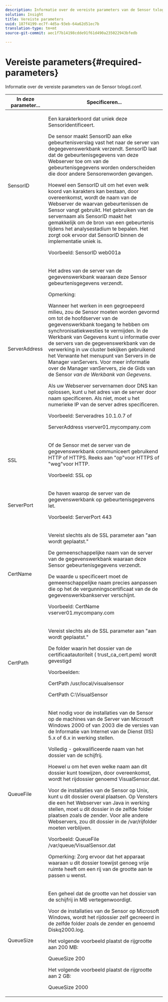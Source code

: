 ```yaml
---
description: Informatie over de vereiste parameters van de Sensor txlogd.conf.
solution: Insight
title: Vereiste parameters
uuid: 187f4199-ec7f-4d5a-93eb-64a62d51ec7b
translation-type: tm+mt
source-git-commit: aec1f7b14198cdde91f61d490a235022943bfedb

---
```



# Vereiste parameters{#required-parameters}

Informatie over de vereiste parameters van de Sensor txlogd.conf.

<table id="table_69CFE10A3707403F9793137B128E706A"> 
 <thead> 
  <tr> 
   <th colname="col1" class="entry"> In deze parameter... </th> 
   <th colname="col2" class="entry"> Specificeren... </th> 
  </tr> 
 </thead>
 <tbody> 
  <tr> 
   <td colname="col1"> SensorID </td> 
   <td colname="col2"> <p>Een karakterkoord dat uniek deze <span class="wintitle"> Sensor</span>identificeert. </p> <p> <span class="wintitle"> De sensor</span> maakt SensorID aan elke gebeurtenisverslag vast het naar de server <span class="keyword"> van de</span>gegevenswerkbank verzendt. SensorID laat dat de gebeurtenisgegevens van deze Webserver toe om van de gebeurtenisgegevens worden onderscheiden die door andere <span class="wintitle"> Sensoren</span>worden gevangen. </p> <p>Hoewel een SensorID uit om het even welk koord van karakters kan bestaan, door overeenkomst, wordt de naam van de Webserver de waarvan gebeurtenissen de <span class="wintitle"> Sensor</span> vangt gebruikt. Het gebruiken van de servernaam als SensorID maakt het gemakkelijk om de bron van een gebeurtenis tijdens het analysestadium te bepalen. Het zorgt ook ervoor dat SensorID binnen de implementatie uniek is. </p> <p>Voorbeeld: <span class="filepath"> SensorID web001a</span> </p> </td> 
  </tr> 
  <tr> 
   <td colname="col1"> ServerAddress </td> 
   <td colname="col2"> <p>Het adres van de server <span class="keyword"> van de</span> gegevenswerkbank waaraan deze <span class="wintitle"> Sensor</span> gebeurtenisgegevens verzendt. </p> <p>Opmerking:  <p>Wanneer het werken in een gegroepeerd milieu, zou de <span class="wintitle"> Sensor</span> moeten worden gevormd om tot de hoofdserver <span class="keyword"> van de</span> gegevenswerkbank toegang te hebben om synchronisatiekwesties te vermijden. In de Werkbank van Gegevens kunt u informatie over de servers <span class="keyword"> van de</span> gegevenswerkbank van de verwerking in uw cluster bekijken gebruikend het Verwante het menupunt van Servers in de Manager <span class="wintitle"> van</span>Servers. Voor meer informatie over de Manager <span class="wintitle"> van</span>Servers, zie de Gids van de Sensor <i><span class="keyword"> van de</span><span class="wintitle"> Werkbank</span> van Gegevens</i>. </p> <p>Als uw Webserver servernamen door DNS kan oplossen, kunt u het adres van de server door naam specificeren. Als niet, moet u het numerieke IP van de server adres specificeren. </p> <p>Voorbeeld: <span class="filepath"> Serveradres 10.1.0.7</span> of </p> <p> <span class="filepath"> ServerAddress vserver01.mycompany.com</span> </p> </p> </td> 
  </tr> 
  <tr> 
   <td colname="col1"> SSL </td> 
   <td colname="col2"> <p>Of de <span class="wintitle"> Sensor</span> met de server <span class="keyword"> van de</span> gegevenswerkbank communiceert gebruikend HTTP of HTTPS. Reeks aan "op"voor HTTPS of "weg"voor HTTP. </p> <p>Voorbeeld: <span class="filepath"> SSL op</span> </p> </td> 
  </tr> 
  <tr> 
   <td colname="col1"> ServerPort </td> 
   <td colname="col2"> <p>De haven waarop de server <span class="keyword"> van de</span> gegevenswerkbank op gebeurtenisgegevens let. </p> <p>Voorbeeld: <span class="filepath"> ServerPort 443</span> </p> </td> 
  </tr> 
  <tr> 
   <td colname="col1"> CertName </td> 
   <td colname="col2"> <p>Vereist slechts als de SSL parameter aan "aan wordt geplaatst." </p> <p>De gemeenschappelijke naam van de server <span class="keyword"> van de</span> gegevenswerkbank waaraan deze <span class="wintitle"> Sensor</span> gebeurtenisgegevens verzendt. </p> <p>De waarde u specificeert moet de gemeenschappelijke naam precies aanpassen die op het de vergunningscertificaat van de de <span class="keyword"> gegevenswerkbankserver</span> verschijnt. </p> <p>Voorbeeld: <span class="filepath"> CertName vserver01.mycompany.com</span> </p> </td> 
  </tr> 
  <tr> 
   <td colname="col1"> CertPath </td> 
   <td colname="col2"> <p>Vereist slechts als de SSL parameter aan "aan wordt geplaatst." </p> <p>De folder waarin het dossier van de certificaatautoriteit (<span class="filepath"> trust_ca_cert.pem</span>) wordt gevestigd </p> <p>Voorbeelden: </p> <p> <span class="filepath"> CertPath /usr/local/visualsensor</span> </p> <p> <span class="filepath"> CertPath C:\VisualSensor</span> </p> </td> 
  </tr> 
  <tr> 
   <td colname="col1"> QueueFile </td> 
   <td colname="col2"> <p>Niet nodig voor de installaties van de <span class="wintitle"> Sensor</span> op de machines van de Server van Microsoft Windows 2000 of van 2003 die de versies van de Informatie van Internet van de Dienst (IIS) 5.x of 6.x in werking stellen. </p> <p>Volledig - gekwalificeerde naam van het dossier van de schijfrij. </p> <p>Hoewel u om het even welke naam aan dit dossier kunt toewijzen, door overeenkomst, wordt het rijdossier genoemd <span class="filepath"> VisualSensor.dat</span>. </p> <p>Voor de installaties van de <span class="wintitle"> Sensor</span> op Unix, kunt u dit dossier overal plaatsen. Op Vensters die een het Webserver van Java in werking stellen, moet u dit dossier in de zelfde folder plaatsen zoals de zender. Voor alle andere Webservers, zou dit dossier in de /var/rijfolder moeten verblijven. </p> <p>Voorbeeld: <span class="filepath"> QueueFile /var/queue/VisualSensor.dat</span> </p> <p> <p>Opmerking:  Zorg ervoor dat het apparaat waaraan u dit dossier toewijst genoeg vrije ruimte heeft om een rij van de grootte aan te passen u wenst. </p> </p> </td> 
  </tr> 
  <tr> 
   <td colname="col1"> QueueSize </td> 
   <td colname="col2"> <p>Een geheel dat de grootte van het dossier van de schijfrij in MB vertegenwoordigt. </p> <p>Voor de installaties van de <span class="wintitle"> Sensor</span> op Microsoft Windows, wordt het rijdossier zelf gecreeerd in de zelfde folder zoals de zender en genoemd <span class="filepath"> Diskq2000.log</span>. </p> <p>Het volgende voorbeeld plaatst de rijgrootte aan 200 MB: </p> <p>QueueSize 200 </p> <p>Het volgende voorbeeld plaatst de rijgrootte aan 2 GB: </p> <p>QueueSize 2000 </p> </td> 
  </tr> 
 </tbody> 
</table>

